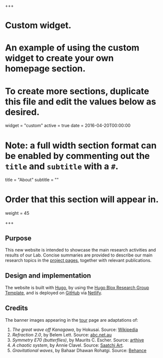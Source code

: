 +++
# Custom widget.
# An example of using the custom widget to create your own homepage section.
# To create more sections, duplicate this file and edit the values below as desired.
widget = "custom"
active = true
date = 2016-04-20T00:00:00

# Note: a full width section format can be enabled by commenting out the `title` and `subtitle` with a `#`.
title = "About"
subtitle = ""

# Order that this section will appear in.
weight = 45

+++

## Purpose
This new website is intended to showcase the main research activities and results of our Lab.
Concise summaries are provided to describe our main research topics in the [project pages](/portfolio), together with relevant publications.

## Design and implementation
The website is built with [Hugo](https://gohugo.io), by using the [Hugo Blox Research Group Template](https://hugoblox.com/templates/details/research-group/), and is deployed on [GitHub](https://github.com) via [Netlify](https://www.netlify.com).

## Credits
The banner images appearing in the [tour](/tout) page are adaptations of:
1. *The great wave off Kanagawa*, by Hokusai. Source: [Wikipedia](https://en.wikipedia.org/wiki/File:Great_Wave_off_Kanagawa2.jpg)
2. *Refraction 2.0*, by Belem Lett.
Source: [abc.net.au](http://www.abc.net.au/news/2010-08-27/belem-letts-painting-refraction-20/956554)
3. *Symmetry E70 (butterflies)*, by Maurits C. Escher. Source: [arthive](https://arthive.com/escher/works/200232~Butterfly_No_70)
4. *A chaotic system*, by Annie Clavel.
Source: [Saatchi Art](https://www.saatchiart.com/en-it/art/Painting-A-Chaotic-System/348989/3113708/view?srsltid=AfmBOoof-bZL8b8cDhwtwaP9UFIVWtGHwDiR8f827qeNv7WvDITmGcHC).
5. *Gravitational waves*, by Bahaar Dhawan Rohatgi.
Source: [Behance](https://www.behance.net/gallery/30302853/The-Interstellar-Series-)

